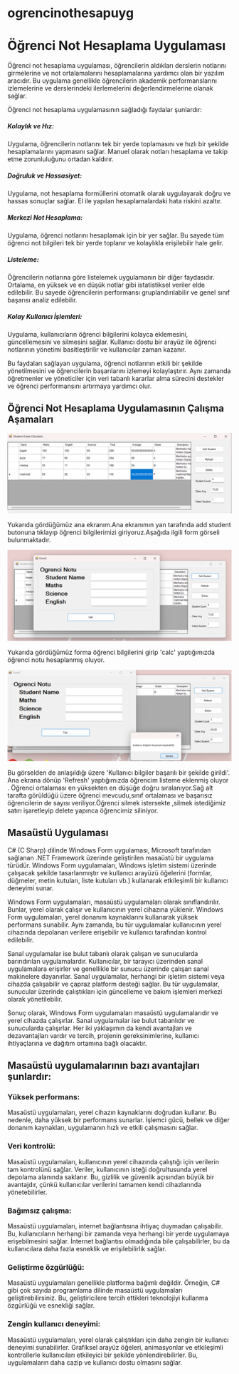 # ogrencinothesapuyg
<h1>Öğrenci Not Hesaplama Uygulaması</h1>

Öğrenci not hesaplama uygulaması, öğrencilerin aldıkları derslerin notlarını girmelerine ve not ortalamalarını hesaplamalarına yardımcı olan bir yazılım aracıdır. Bu uygulama genellikle öğrencilerin akademik performanslarını izlemelerine ve derslerindeki ilerlemelerini değerlendirmelerine olanak sağlar.

Öğrenci not hesaplama uygulamasının sağladığı faydalar şunlardır:

<h5>Kolaylık ve Hız:</h5> Uygulama, öğrencilerin notlarını tek bir yerde toplamasını ve hızlı bir şekilde hesaplamalarını yapmasını sağlar. Manuel olarak notları hesaplama ve takip etme zorunluluğunu ortadan kaldırır.

<h5>Doğruluk ve Hassasiyet:</h5> Uygulama, not hesaplama formüllerini otomatik olarak uygulayarak doğru ve hassas sonuçlar sağlar. El ile yapılan hesaplamalardaki hata riskini azaltır.

<h5>Merkezi Not Hesaplama:</h5>
Uygulama, öğrenci notlarını hesaplamak için bir yer sağlar. Bu sayede tüm öğrenci not bilgileri tek bir yerde toplanır ve kolaylıkla erişilebilir hale gelir.

<h5>Listeleme:</h5>
Öğrencilerin notlarına göre listelemek uygulamanın bir diğer faydasıdır. Ortalama, en yüksek ve en düşük notlar gibi istatistiksel veriler elde edilebilir. Bu sayede öğrencilerin performansı gruplandırılabilir ve genel sınıf başarısı analiz edilebilir.

<h5>Kolay Kullanıcı İşlemleri:</h5>
Uygulama, kullanıcıların öğrenci bilgilerini kolayca eklemesini, güncellemesini ve silmesini sağlar. Kullanıcı dostu bir arayüz ile öğrenci notlarının yönetimi basitleştirilir ve kullanıcılar zaman kazanır.

Bu faydaları sağlayan uygulama, öğrenci notlarının etkili bir şekilde yönetilmesini ve öğrencilerin başarılarını izlemeyi kolaylaştırır. Aynı zamanda öğretmenler ve yöneticiler için veri tabanlı kararlar alma sürecini destekler ve öğrenci performansını artırmaya yardımcı olur.



<h2>Öğrenci Not Hesaplama Uygulamasının Çalışma Aşamaları</h2>


<div align="center"><img src="https://github.com/dmedya/ogrencinothesapuyg/blob/main/anaekran.png" width="auto"></div>

Yukarıda gördüğümüz ana ekranım.Ana ekranımın yan tarafında add student butonuna tıklayıp öğrenci bilgilerimizi giriyoruz.Aşağıda ilgili form görseli bulunmaktadır.


<div align="center"><img src = "https://github.com/dmedya/ogrencinothesapuyg/blob/main/anaekran1.png" width="auto"></div>

 Yukarıda gördüğümüz forma öğrenci bilgilerini girip 'calc' yaptığımızda öğrenci notu hesaplanmış oluyor.


<div align="center"><img src = "https://github.com/dmedya/ogrencinothesapuyg/blob/main/anaekran2.png" width="auto"></div>

 Bu görselden de anlaşıldığı üzere 'Kullanıcı bilgiler başarılı bir şekilde girildi'. Ana ekrana dönüp 'Refresh' yaptığımızda öğrencim listeme eklenmiş oluyor .
 Öğrenci ortalaması en yüksekten en düşüğe doğru sıralanıyor.Sağ alt tarafta görüldüğü üzere öğrenci mevcudu,sınıf ortalaması ve başarısız öğrencilerin de sayısı veriliyor.Öğrenci silmek istersekte ,silmek istediğimiz satırı işaretleyip delete yapınca öğrencimiz siliniyor.







<!-- 
<h2>Bu Projeyi Nasıl Yaptım?</h2>


//Öncelikle Visual Studio 2022 kod programını kullandım bu projem için. Programı açıp ordan windows form uygulaması ile bir proje oluşturuyoruz. Form oluşturma //aşamaları aşağıdaki gibidir.

//<div align="center"><img src = "https://github.com/dmedya/ogrencinothesapuyg/blob/main/projeolu%C5%9Ftur.png" width="800" height="700"></div>

//<div align="center"><img src = "https://github.com/dmedya/ogrencinothesapuyg/blob/main/formsec.png " width="800" height="700"></div>

//<div align="center"><img src = "https://github.com/dmedya/ogrencinothesapuyg/blob/main/form1.png" width="800" height="700"></div>

//Araç kutusunda kısmında "GroupBoxu" bulup formumumuzda konumlandırıyoruz .Ardından sol altta özellikler kısmında text kısmında Form1 ismini de  Student Grade Calculator olarak değiştirip araç kutusunda  "label" ekleyip, konumlandırıp text kısmını düzenleyip Student Name ,Matematik...vb kısımları ekliyoruz.

//"GroupBox" kısımlarını ekleyip "label"larımıza metin kutusu oluşturmuş oluyoruz."GroupBox"larımıza isim veriyoruz örneğin student name için oluşturduğumuz //"GroupBox"'a txtStudentname ismini atadık mesela . Diğer "GroupBoxlarımızı" da aynı şekil halletmemiz gerekiyor hallettikten sonra kod kısmına geçiyoruz

//<div align="center"><img src ="https://github.com/dmedya/ogrencinothesapuyg/blob/main/ilkad%C4%B1m.png" width="800" height="700"></div>

//<h2>Kod Kısmı</h2>

//Bu kod bloğu, bir butona tıklandığında çalışacak bir olay işleyicisidir. Bu olay işleyicisi, öğrencinin matematik, İngilizce ve fen derslerinde aldığı notları //alır, toplamını ve ortalamasını hesaplar ve ardından öğrencinin notuna göre bir harf notu ve açıklama belirler.
-->
<h2> Masaüstü Uygulaması </h2>
  C# (C Sharp) dilinde Windows Form uygulaması, Microsoft tarafından sağlanan .NET Framework üzerinde geliştirilen masaüstü bir uygulama türüdür. Windows Form uygulamaları, Windows işletim sistemi üzerinde çalışacak şekilde tasarlanmıştır ve kullanıcı arayüzü öğelerini (formlar, düğmeler, metin kutuları, liste kutuları vb.) kullanarak etkileşimli bir kullanıcı deneyimi sunar.

Windows Form uygulamaları, masaüstü uygulamaları olarak sınıflandırılır. Bunlar, yerel olarak çalışır ve kullanıcının yerel cihazına yüklenir. Windows Form uygulamaları, yerel donanım kaynaklarını kullanarak yüksek performans sunabilir. Aynı zamanda, bu tür uygulamalar kullanıcının yerel cihazında depolanan verilere erişebilir ve kullanıcı tarafından kontrol edilebilir.

Sanal uygulamalar ise bulut tabanlı olarak çalışan ve sunucularda barındırılan uygulamalardır. Kullanıcılar, bir tarayıcı üzerinden sanal uygulamalara erişirler ve genellikle bir sunucu üzerinde çalışan sanal makinelere dayanırlar. Sanal uygulamalar, herhangi bir işletim sistemi veya cihazda çalışabilir ve çapraz platform desteği sağlar. Bu tür uygulamalar, sunucular üzerinde çalıştıkları için güncelleme ve bakım işlemleri merkezi olarak yönetilebilir.

Sonuç olarak, Windows Form uygulamaları masaüstü uygulamalarıdır ve yerel cihazda çalışırlar. Sanal uygulamalar ise bulut tabanlıdır ve sunucularda çalışırlar. Her iki yaklaşımın da kendi avantajları ve dezavantajları vardır ve tercih, projenin gereksinimlerine, kullanıcı ihtiyaçlarına ve dağıtım ortamına bağlı olacaktır.

<h2>Masaüstü uygulamalarının bazı avantajları şunlardır: </h2>

<h3>Yüksek performans:</h3> Masaüstü uygulamaları, yerel cihazın kaynaklarını doğrudan kullanır. Bu nedenle, daha yüksek bir performans sunarlar. İşlemci gücü, bellek ve diğer donanım kaynakları, uygulamanın hızlı ve etkili çalışmasını sağlar.

<h3>Veri kontrolü:</h3> Masaüstü uygulamaları, kullanıcının yerel cihazında çalıştığı için verilerin tam kontrolünü sağlar. Veriler, kullanıcının isteği doğrultusunda yerel depolama alanında saklanır. Bu, gizlilik ve güvenlik açısından büyük bir avantajdır, çünkü kullanıcılar verilerini tamamen kendi cihazlarında yönetebilirler.

<h3>Bağımsız çalışma:</h3> Masaüstü uygulamaları, internet bağlantısına ihtiyaç duymadan çalışabilir. Bu, kullanıcıların herhangi bir zamanda veya herhangi bir yerde uygulamaya erişebilmesini sağlar. İnternet bağlantısı olmadığında bile çalışabilirler, bu da kullanıcılara daha fazla esneklik ve erişilebilirlik sağlar.

<h3>Geliştirme özgürlüğü:</h3> Masaüstü uygulamaları genellikle platforma bağımlı değildir. Örneğin, C# gibi çok sayıda programlama dilinde masaüstü uygulamaları geliştirebilirsiniz. Bu, geliştiricilere tercih ettikleri teknolojiyi kullanma özgürlüğü ve esnekliği sağlar.

<h3>Zengin kullanıcı deneyimi:</h3> Masaüstü uygulamaları, yerel olarak çalıştıkları için daha zengin bir kullanıcı deneyimi sunabilirler. Grafiksel arayüz öğeleri, animasyonlar ve etkileşimli kontrollerle kullanıcıları etkileyici bir şekilde yönlendirebilirler. Bu, uygulamaların daha cazip ve kullanıcı dostu olmasını sağlar.


          



       

       




